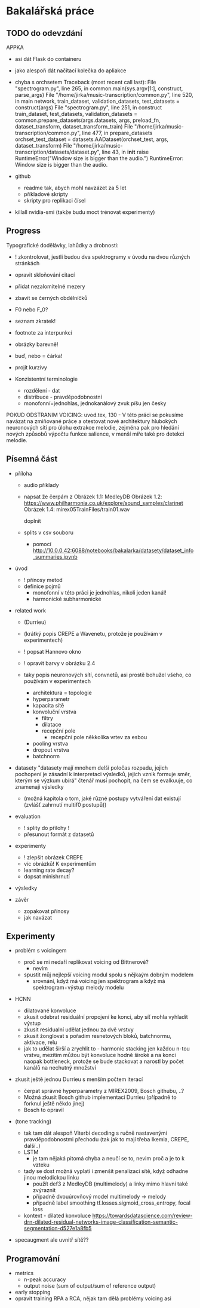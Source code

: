 # Bakalářská práce

## TODO do odevzdání

APPKA
- asi dát Flask do containeru
- jako alespoň dát načítací kolečka do apliakce
- chyba s orchsetem
Traceback (most recent call last):
  File "spectrogram.py", line 265, in <module>
    common.main(sys.argv[1:], construct, parse_args)
  File "/home/jirka/music-transcription/common.py", line 520, in main
    network, train_dataset, validation_datasets, test_datasets = construct(args)
  File "spectrogram.py", line 251, in construct
    train_dataset, test_datasets, validation_datasets = common.prepare_datasets(args.datasets, args, preload_fn, dataset_transform, dataset_transform_train)
  File "/home/jirka/music-transcription/common.py", line 477, in prepare_datasets
    orchset_test_dataset = datasets.AADataset(orchset_test, args, dataset_transform)
  File "/home/jirka/music-transcription/datasets/dataset.py", line 43, in __init__
    raise RuntimeError("Window size is bigger than the audio.")
RuntimeError: Window size is bigger than the audio.
- github
    - readme tak, abych mohl navzázet za 5 let
    - příkladové skripty
    - skripty pro replikaci čísel

- killall nvidia-smi (takže budu moct trénovat experimenty)

## Progress

Typografické dodělávky, lahůdky a drobnosti:
- ! zkontrolovat, jestli budou dva spektrogramy v úvodu na dvou různých stránkách
- opravit skloňování citací
- přidat nezalomitelné mezery
- zbavit se černých obdélníčků
- F0 nebo F_0?
- seznam zkratek!
- footnote za interpunkcí
- obrázky barevně!

- buď, nebo = čárka!
- projít kurzívy

- Konzistentní terminologie
    - rozdělení - dat
    - distribuce - pravděpodobnostní
    - monofonní=jednohlas, jednokanálový zvuk píšu jen česky


POKUD ODSTRANIM VOICING:
uvod.tex, 130 -  V této práci se pokusíme navázat na zmiňované práce a otestovat nové architektury hlubokých neuronových sítí pro úlohu extrakce melodie, zejména pak pro hledání nových způsobů výpočtu funkce salience, v menší míře také pro detekci melodie.



## Písemná část
- příloha
    - audio příklady
    - napsat že čerpám z 
        Obrázek 1.1: MedleyDB
        Obrázek 1.2: https://www.philharmonia.co.uk/explore/sound_samples/clarinet
        Obrázek 1.4: mirex05TrainFiles/train01.wav

        doplnit
    - splits v csv souboru
        - pomocí http://10.0.0.42:6088/notebooks/bakalarka/datasety/dataset_info_summaries.ipynb 



- úvod
    - ! přínosy metod
    - definice pojmů
        - monofonní v této práci je jednohlas, nikoli jeden kanál!
        - harmonické subharmonické

- related work
    - (Durrieu)
    - (krátký popis CREPE a Wavenetu, protože je používám v experimentech)
    - ! popsat Hannovo okno
    - ! opravit barvy v obrázku 2.4

    - taky popis neuronových sítí, convnetů, asi prostě bohužel všeho, co používám v experimentech
        - architektura
            = topologie
        - hyperparametr
        - kapacita sítě
        - konvoluční vrstva
            - filtry
            - dilatace
            - recepční pole
                - recepční pole někkolika vrtev za esbou
        - pooling vrstva
        - dropout vrstva
        - batchnorm

- datasety
    "datasety mají mnohem delší poločas rozpadu, jejich pochopení je zásadní k interpretaci výsledků, jejich vznik formuje směr, kterým se výzkum ubírá"
    čtenář musí pochopit, na čem se evalkuuje, co znamenají výsledky
    - (možná kapitola o tom, jaké různé postupy vytváření dat existují (zvlášť zahrnutí multif0 postupů))

- evaluation
    - ! splity do přílohy !
    - přesunout formát z datasetů

- experimenty
    - ! zlepšit obrázek CREPE
    - víc obrázků! K experimentům
    - learning rate decay?
    - dopsat minishrnutí

- výsledky

- závěr
    - zopakovat přínosy
    - jak navázat

## Experimenty

- problém s voicingem
    - proč se mi nedaří replikovat voicing od Bittnerové?
        - nevim
    - spustit můj nejlepší voicing modul spolu s nějkaým dobrým modelem
        - srovnání, když má voicing jen spektrogram a když má spektrogram+výstup melody modelu

- HCNN
    - dilatované konvoluce
    - zkusit odebrat residuální propojení ke konci, aby síť mohla vyhladit výstup
    - zkusit residualní udělat jednou za dvě vrstvy
    - zkusit žonglovat s pořadim resnetových bloků, batchnormu, aktivace, relu
    - jak to udělat širší a zrychlit to - harmonic stacking jen každou n-tou vrstvu, mezitím můžou být konvoluce hodně široké a na konci naopak bottleneck, protože se bude stackovat a narostl by počet kanálů na nechutný množství

- zkusit ještě jednou Durrieu s menším počtem iterací
    - čerpat správné hyperparametry z MIREX2009, Bosch githubu, ..?
    - Možná zkusit Bosch github implementaci Durrieu (případně to forknul ještě někdo jinej)
    - Bosch to opravil

- (tone tracking)
    - tak tam dát alespoň Viterbi decoding s ručně nastavenými pravděpodobnostmi přechodu (tak jak to mají třeba Ikemia, CREPE, další..)
    - LSTM
        - je tam nějaká pitomá chyba a neučí se to, nevim proč a je to k vzteku
    - tady se dost možná vyplatí i zmenšit penalizaci sítě, když odhadne jinou melodickou linku
        - použít def3 z MedleyDB (multimelody) a linky mimo hlavní také zvýraznit
        - případně dvouúrovňový model multimelody -> melody
        - případně label smoothing tf.losses.sigmoid_cross_entropy, focal loss
    - kontext - dilated konvoluce https://towardsdatascience.com/review-drn-dilated-residual-networks-image-classification-semantic-segmentation-d527e1a8fb5

- specaugment ale uvnitř sítě??

## Programování

- metrics
    - n-peak accuracy
    - output noise (sum of output/sum of reference output)
- early stopping
- opravit training RPA a RCA, nějak tam dělá problémy voicing asi